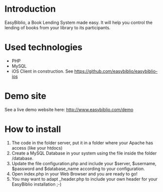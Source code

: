 # Introduction
EasyBiblio, a Book Lending System made easy.
It will help you control the lending of books from your library to its participants.

# Used technologies
* PHP
* MySQL
* iOS Client in construction. See https://github.com/easybiblio/easybiblio-ios

# Demo site
See a live demo website here:
http://www.easybiblio.com/demo

# How to install
1. The code in the folder server, put it in a folder where your Apache has access (like your htdocs)
1. Create a MySQL Database in your system using the file inside the folder /database.
1. Update the file configuration.php and include your $server, $username, $password and $database_name according to your configuration.
1. Open index.php in your Web Browser and you are ready to go!
1. You may want to adapt _header.php to include your own header for your EasyBiblio installation ;-)
